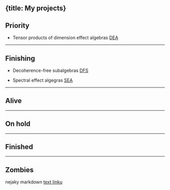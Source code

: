 {title: My projects}
---
## Priority

* Tensor products of dimension effect algebras [DEA](tpdea)

---

## Finishing

* Decoherence-free subalgebras [DFS](decoherence)

* Spectral effect algegras [SEA](spectral)
---

## Alive
---

## On hold
---

## Finished
---

## Zombies


nejaky markdown [text linku](hocico)